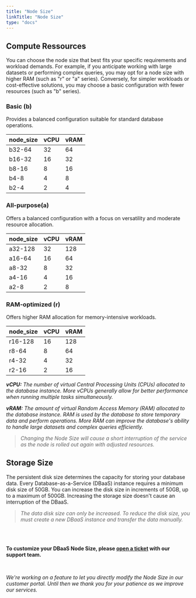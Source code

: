 ```yaml
---
title: "Node Size"
linkTitle: "Node Size"
type: "docs"
---
```


## Compute Ressources

You can choose the node size that best fits your specific requirements and workload demands. For example, if you anticipate working with large datasets or performing complex queries, you may opt for a node size with higher RAM (such as "r" or "a" series). Conversely, for simpler workloads or cost-effective solutions, you may choose a basic configuration with fewer resources (such as "b" series).

### Basic (b)

Provides a balanced configuration suitable for standard database operations.

| node_size | vCPU | vRAM |
|-----------|------|------|
| b32-64    | 32   | 64   |
| b16-32    | 16   | 32   |
| b8-16     | 8    | 16   |
| b4-8      | 4    | 8    |
| b2-4      | 2    | 4    |

### All-purpose(a)

Offers a balanced configuration with a focus on versatility and moderate resource allocation.

| node_size | vCPU | vRAM |
|-----------|------|------|
| a32-128   | 32   | 128  |
| a16-64    | 16   | 64   |
| a8-32     | 8    | 32   |
| a4-16     | 4    | 16   |
| a2-8      | 2    | 8    |

### RAM-optimized (r)

Offers higher RAM allocation for memory-intensive workloads.

| node_size | vCPU | vRAM |
|-----------|------|------|
| r16-128   | 16   | 128  |
| r8-64     | 8    | 64   |
| r4-32     | 4    | 32   |
| r2-16     | 2    | 16   |

***vCPU:** The number of virtual Central Processing Units (CPUs) allocated to the database instance. More vCPUs generally allow for better performance when running multiple tasks simultaneously.*

***vRAM:** The amount of virtual Random Access Memory (RAM) allocated to the database instance. RAM is used by the database to store temporary data and perform operations. More RAM can improve the database's ability to handle large datasets and complex queries efficiently.*

> *Changing the Node Size will cause a short interruption of the service as the node is rolled out again with adjusted resources.*

## Storage Size

The persistent disk size determines the capacity for storing your database data. Every Database-as-a-Service (DBaaS) instance requires a minimum disk size of 50GB. You can increase the disk size in increments of 50GB, up to a maximum of 500GB. Increasing the storage size doesn't cause an interruption of the DBaaS.

>*The data disk size can only be increased. To reduce the disk size, you must create a new DBaaS instance and transfer the data manually.*

<br><br>

**To customize your DBaaS Node Size, please [open a ticket](https://customerservice.plusserver.com/support/ticket-create) with our support team.**

<br>

*We're working on a feature to let you directly modify the Node Size in our customer portal. Until then we thank you for your patience as we improve our services.*
